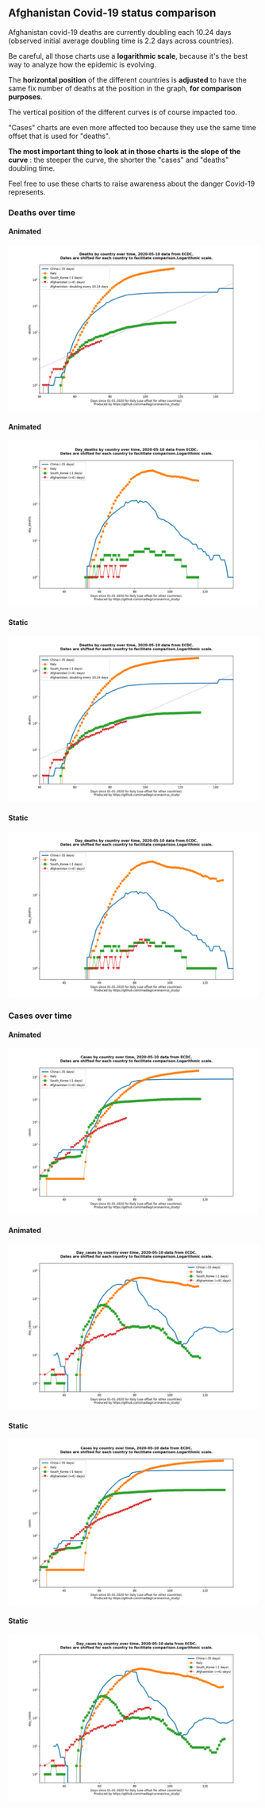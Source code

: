 ## Afghanistan Covid-19 status comparison 

Afghanistan covid-19 deaths are currently doubling each 10.24 days (observed initial average doubling time is 2.2 days across countries).



Be careful, all those charts use a **logarithmic scale**, because it's the best way to analyze how the epidemic is evolving.
 
The **horizontal position** of the different countries is **adjusted** to have the same fix number of deaths at the position in the graph, **for comparison purposes**.

The vertical position of the different curves is of course impacted too.

"Cases" charts are even more affected too because they use the same time offset that is used for "deaths".

**The most important thing to look at in those charts is the slope of the curve** : the steeper the curve, the shorter the "cases" and "deaths" doubling time.

Feel free to use these charts to raise awareness about the danger Covid-19 represents. 


 
### Deaths over time
 
#### Animated
![Afghanistan covid-19 deaths animated chart](https://raw.githubusercontent.com/madlag/coronavirus_study/master/notebooks/graphs/2020-05-10/countries/Afghanistan/2020-05-10_Afghanistan_deaths.gif "Afghanistan covid-19 deaths animated chart")   
 
#### Animated
![Afghanistan covid-19 daily deaths animated chart](https://raw.githubusercontent.com/madlag/coronavirus_study/master/notebooks/graphs/2020-05-10/countries/Afghanistan/2020-05-10_Afghanistan_day_deaths.gif "Afghanistan covid-19 day_deaths animated chart")   
 
#### Static
![Afghanistan covid-19 deaths static chart](https://raw.githubusercontent.com/madlag/coronavirus_study/master/notebooks/graphs/2020-05-10/countries/Afghanistan/2020-05-10_Afghanistan_deaths.png "Afghanistan covid-19 deaths static chart")   
 
#### Static
![Afghanistan covid-19 daily deaths static chart](https://raw.githubusercontent.com/madlag/coronavirus_study/master/notebooks/graphs/2020-05-10/countries/Afghanistan/2020-05-10_Afghanistan_day_deaths.png "Afghanistan covid-19 day_deaths static chart")   

 
### Cases over time
 
#### Animated
![Afghanistan covid-19 cases animated chart](https://raw.githubusercontent.com/madlag/coronavirus_study/master/notebooks/graphs/2020-05-10/countries/Afghanistan/2020-05-10_Afghanistan_cases.gif "Afghanistan covid-19 cases animated chart")   
 
#### Animated
![Afghanistan covid-19 daily cases animated chart](https://raw.githubusercontent.com/madlag/coronavirus_study/master/notebooks/graphs/2020-05-10/countries/Afghanistan/2020-05-10_Afghanistan_day_cases.gif "Afghanistan covid-19 day_cases animated chart")   
 
#### Static
![Afghanistan covid-19 cases static chart](https://raw.githubusercontent.com/madlag/coronavirus_study/master/notebooks/graphs/2020-05-10/countries/Afghanistan/2020-05-10_Afghanistan_cases.png "Afghanistan covid-19 cases static chart")   
 
#### Static
![Afghanistan covid-19 daily cases static chart](https://raw.githubusercontent.com/madlag/coronavirus_study/master/notebooks/graphs/2020-05-10/countries/Afghanistan/2020-05-10_Afghanistan_day_cases.png "Afghanistan covid-19 day_cases static chart")   

